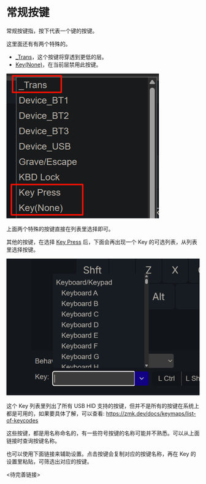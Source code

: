 # 常规按键

常规按键指，按下代表一个键的按键。

这里面还有有两个特殊的。
  - <u>_Trans</u>，这个按键将穿透到更低的层。
  - <u>Key(None)</u>，在当前层禁用此按键。

![|300](assets/normal-key-01.png)

上面两个特殊的按键直接在列表里选择即可。

其他的按键，在选择 <u>Key Press</u> 后，下面会再出现一个 Key 的可选列表，从列表里选择按键。

![|400](assets/normal-key-02.png)

这个 Key 列表里列出了所有 USB HID 支持的按键，但并不是所有的按键在系统上都是可用的，如果要具体了解，可以查看: https://zmk.dev/docs/keymaps/list-of-keycodes

这些按键，都是用名称命名的，有一些符号按键的名称可能并不熟悉。可以从上面链接时查询按键名称。

也可以使用下面链接来辅助设置。点击按键会复制对应的按键名称，再在 Key 的设置里粘贴，可筛选出对应的按键。

<待完善链接>